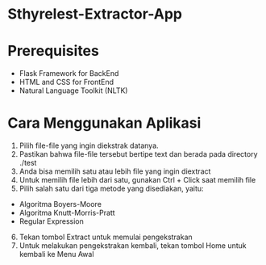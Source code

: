 # Sthyrelest-Extractor-App
# Prerequisites
- Flask Framework for BackEnd
- HTML and CSS for FrontEnd
- Natural Language Toolkit (NLTK)

# Cara Menggunakan Aplikasi
1. Pilih file-file yang ingin diekstrak datanya.
2. Pastikan bahwa file-file tersebut bertipe text dan berada pada directory ./test
3. Anda bisa memilih satu atau lebih file yang ingin diextract
4. Untuk memilih file lebih dari satu, gunakan Ctrl + Click saat memilih file
5. Pilih salah satu dari tiga metode yang disediakan, yaitu:
- Algoritma Boyers-Moore
- Algoritma Knutt-Morris-Pratt
- Regular Expression
6. Tekan tombol Extract untuk memulai pengekstrakan
7. Untuk melakukan pengekstrakan kembali, tekan tombol Home untuk kembali ke Menu Awal